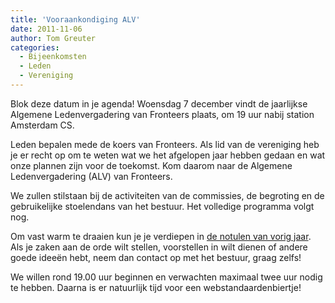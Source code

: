 ```yaml
---
title: 'Vooraankondiging ALV'
date: 2011-11-06
author: Tom Greuter
categories:
  - Bijeenkomsten
  - Leden
  - Vereniging
---
```


Blok deze datum in je agenda! Woensdag 7 december vindt de jaarlijkse Algemene Ledenvergadering van Fronteers plaats, om 19 uur nabij station Amsterdam CS.

Leden bepalen mede de koers van Fronteers. Als lid van de vereniging heb je er recht op om te weten wat we het afgelopen jaar hebben gedaan en wat onze plannen zijn voor de toekomst. Kom daarom naar de Algemene Ledenvergadering (ALV) van Fronteers.

We zullen stilstaan bij de activiteiten van de commissies, de begroting en de gebruikelijke stoelendans van het bestuur. Het volledige programma volgt nog.

Om vast warm te draaien kun je je verdiepen in [de notulen van vorig jaar](/vereniging/bestuur/notulen/24-11-10). Als je zaken aan de orde wilt stellen, voorstellen in wilt dienen of andere goede ideeën hebt, neem dan contact op met het bestuur, graag zelfs!

We willen rond 19.00 uur beginnen en verwachten maximaal twee uur nodig te hebben. Daarna is er natuurlijk tijd voor een webstandaardenbiertje!
